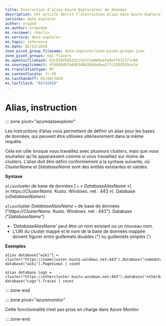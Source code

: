 ```yaml
---
title: Instruction d’alias-Azure Explorateur de données
description: Cet article décrit l’instruction alias dans Azure Explorateur de données.
services: data-explorer
author: orspod
ms.author: orspodek
ms.reviewer: rkarlin
ms.service: data-explorer
ms.topic: reference
ms.date: 02/13/2020
zone_pivot_group_filename: data-explorer/zone-pivot-groups.json
zone_pivot_groups: kql-flavors
ms.openlocfilehash: 63c639fb95322c537c5e069aa7e8ef7037371c88
ms.sourcegitcommit: 4f68d6dbfa6463dbb284de0aa17fc193d529ce3a
ms.translationtype: MT
ms.contentlocale: fr-FR
ms.lasthandoff: 05/04/2020
ms.locfileid: "82742019"
---
```

# <a name="alias-statement"></a>Alias, instruction

::: zone pivot="azuredataexplorer"

Les instructions d’alias vous permettent de définir un alias pour les bases de données, qui peuvent être utilisées ultérieurement dans la même requête.

Cela est utile lorsque vous travaillez avec plusieurs clusters, mais que vous souhaitez qu’ils apparaissent comme si vous travailliez sur moins de clusters.
L’alias doit être défini conformément à la syntaxe suivante, où *ClusterName* et *DatabaseName* sont des entités existantes et valides.

**Syntaxe**

`alias`cluster de base de données [ `=` *« DatabaseAliasName »*] (« https://*ClusterName*. Kusto. Windows. net : 443 »). Database («*DatabaseName*»)

`alias`cluster *DatabaseAliasName* `=` de base de données ("https://*ClusterName*. Kusto. Windows. net : 443"). Database ("*DatabaseName*")

* *'DatabaseAliasName'* peut être un nom existant ou un nouveau nom.
* L’URI du cluster mappé et le nom de la base de données mappée doivent figurer entre guillemets doubles (") ou guillemets simples (')

**Exemples**

```kusto
alias database["wiki"] = cluster("https://somecluster.kusto.windows.net:443").database("somedatabase");
database("wiki").PageViews | count 
```

```kusto
alias database Logs = cluster("https://othercluster.kusto.windows.net:443").database("otherdatabase");
database("Logs").Traces | count 
```

::: zone-end

::: zone pivot="azuremonitor"

Cette fonctionnalité n’est pas prise en charge dans Azure Monitor

::: zone-end
